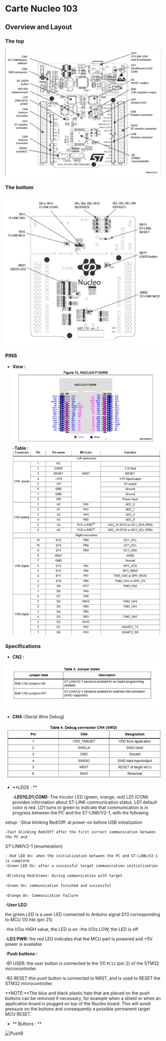 # Carte Nucleo 103
## Overview and Layout
### The top 
![layout](./layout.png)
### The bottom 
![layout](./layout_bottom.png)
### PINS 
- **View :** 
![pins](./pins.png)
-**Table :**
![tab](./tab.png)
### Specifications
- **CN2 :** 

![layout](./CN2_.png)
- **CN4 :**(Serial Wire Debug)

![CN4](./CN4.png)

- **LEDS : ** 

  -**LED1(LD1;COM):**
The tricolor LED (green, orange, red) LD1 (COM) provides information about ST-LINK
communication status. LD1 default color is red. LD1 tums to green to indicate that
communication is in progress between the PC and the ST-LINK/V2-1, with the following

setup:
    -Slow blinking Red/Off: at power-on before USB initialization

    -Fast blinking Red/Off after the first correct communication between the PC and
ST-LINKIV2-1 (enumeration)

    - Red LED On: when the initialization between the PC and ST-LINK/V2-1 is complete
    -Green LED On: after a successful target communication initialization

    -Blinking Red/Green: during communication with target

    -Green On: communication finished and successful

    -Orange On: Communication failure

  -**User LD2:**

the green LED is a user LED connected to Arduino signal D13 corresponding to
MCU 1/0 `PA5` (pin 21).

  -the l/Ois HIGH value, the LED is on
  -the l/Ois LOW, the LED is off

  -**LD3 PWR:** the red LED indicates that the MCU part is powered and +5V power is available.

-**Push buttons :**

  -B1 USER: the user button is connected to the 1/0 `PC13` (pin 2) of the STM32
microcontroller.

  -B2 RESET this push button is connected to NRST, and is used to RESET the STM32
microcontroller.

**NOTE:**The blue and black plastic hats that are placed on the push buttons can be removed if
necessary, for example when a shield or when an application board is plugged on top of the
Nucleo board. This will avoid pressure on the buttons and consequently a possible
permanent target MCU RESET.

- ** Buttons : **

![PushB](./Button.png)

